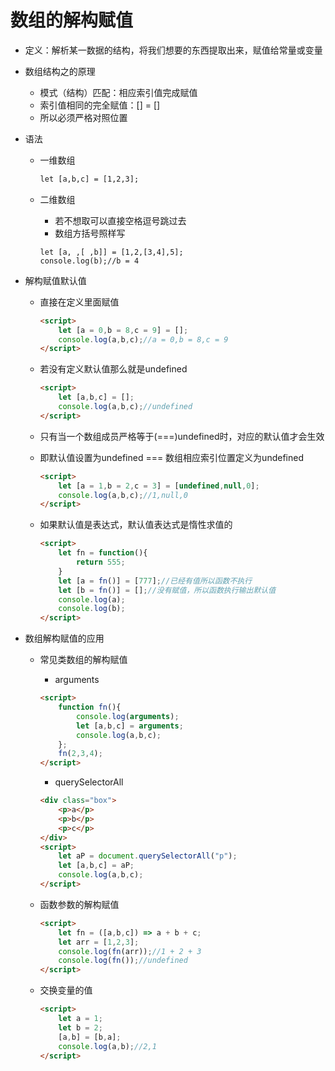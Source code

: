 # 数组的解构赋值

* 定义：解析某一数据的结构，将我们想要的东西提取出来，赋值给常量或变量

* 数组结构之的原理

  * 模式（结构）匹配：相应索引值完成赋值
  * 索引值相同的完全赋值：[] = []
  * 所以必须严格对照位置

* 语法

  * 一维数组

    ```html
    let [a,b,c] = [1,2,3];
    ```

  * 二维数组

    * 若不想取可以直接空格逗号跳过去
    * 数组方括号照样写

    ```
    let [a, ,[ ,b]] = [1,2,[3,4],5];
    console.log(b);//b = 4
    ```

* 解构赋值默认值

  * 直接在定义里面赋值

    ```html
    <script>
        let [a = 0,b = 8,c = 9] = [];
        console.log(a,b,c);//a = 0,b = 8,c = 9
    </script>
    ```

  * 若没有定义默认值那么就是undefined

    ```html
    <script>
        let [a,b,c] = [];
    	console.log(a,b,c);//undefined
    </script>
    ```

  * 只有当一个数组成员严格等于(===)undefined时，对应的默认值才会生效

  * 即默认值设置为undefined === 数组相应索引位置定义为undefined

    ```html
    <script>
        let [a = 1,b = 2,c = 3] = [undefined,null,0];
    	console.log(a,b,c);//1,null,0
    </script>
    ```

  * 如果默认值是表达式，默认值表达式是惰性求值的

    ```html
    <script>
        let fn = function(){
            return 555;
        }
        let [a = fn()] = [777];//已经有值所以函数不执行
        let [b = fn()] = [];//没有赋值，所以函数执行输出默认值
        console.log(a);
        console.log(b);
    </script>
    ```

* 数组解构赋值的应用

  * 常见类数组的解构赋值

    * arguments

    ```html
    <script>
        function fn(){
            console.log(arguments);
            let [a,b,c] = arguments;
            console.log(a,b,c);
        };
        fn(2,3,4);
    </script>
    ```

    * querySelectorAll

    ```html
    <div class="box">
        <p>a</p>
        <p>b</p>
        <p>c</p>
    </div>
    <script>
        let aP = document.querySelectorAll("p");
        let [a,b,c] = aP;
        console.log(a,b,c);
    </script>
    ```

  * 函数参数的解构赋值

    ```html
    <script>
        let fn = ([a,b,c]) => a + b + c;
        let arr = [1,2,3];
        console.log(fn(arr));//1 + 2 + 3
        console.log(fn());//undefined
    </script>
    ```

  * 交换变量的值

    ```html
    <script>
        let a = 1;
        let b = 2;
        [a,b] = [b,a];
        console.log(a,b);//2,1
    </script>
    ```

    

